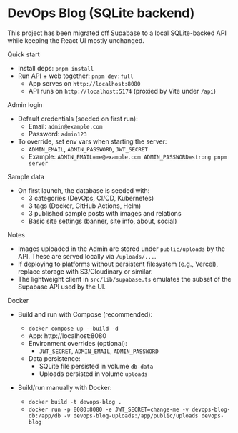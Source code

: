 # DevOps Blog (SQLite backend)

This project has been migrated off Supabase to a local SQLite-backed API while keeping the React UI mostly unchanged.

Quick start

- Install deps: `pnpm install`
- Run API + web together: `pnpm dev:full`
  - App serves on `http://localhost:8080`
  - API runs on `http://localhost:5174` (proxied by Vite under `/api`)

Admin login

- Default credentials (seeded on first run):
  - Email: `admin@example.com`
  - Password: `admin123`
- To override, set env vars when starting the server:
  - `ADMIN_EMAIL`, `ADMIN_PASSWORD`, `JWT_SECRET`
  - Example: `ADMIN_EMAIL=me@example.com ADMIN_PASSWORD=strong pnpm server`

Sample data

- On first launch, the database is seeded with:
  - 3 categories (DevOps, CI/CD, Kubernetes)
  - 3 tags (Docker, GitHub Actions, Helm)
  - 3 published sample posts with images and relations
  - Basic site settings (banner, site info, about, social)

Notes

- Images uploaded in the Admin are stored under `public/uploads` by the API. These are served locally via `/uploads/...`.
- If deploying to platforms without persistent filesystem (e.g., Vercel), replace storage with S3/Cloudinary or similar.
- The lightweight client in `src/lib/supabase.ts` emulates the subset of the Supabase API used by the UI.

Docker

- Build and run with Compose (recommended):
  - `docker compose up --build -d`
  - App: http://localhost:8080
  - Environment overrides (optional):
    - `JWT_SECRET`, `ADMIN_EMAIL`, `ADMIN_PASSWORD`
  - Data persistence:
    - SQLite file persisted in volume `db-data`
    - Uploads persisted in volume `uploads`

- Build/run manually with Docker:
  - `docker build -t devops-blog .`
  - `docker run -p 8080:8080 -e JWT_SECRET=change-me -v devops-blog-db:/app/db -v devops-blog-uploads:/app/public/uploads devops-blog`
